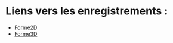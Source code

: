 # Liens vers les enregistrements : 

* [Forme2D](https://youtu.be/btVRLUX3GaY)
* [Forme3D](https://youtu.be/x3WzTyrrPuY)
